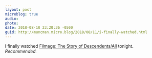 ```yaml
---
layout: post
microblog: true
audio: 
photo: 
date: 2018-08-10 23:20:36 -0500
guid: http://muncman.micro.blog/2018/08/11/i-finally-watched.html
---
```

I finally watched [Filmage: The Story of Descendents/All](https://www.imdb.com/title/tt2417154/) tonight. 
_Recommended._
